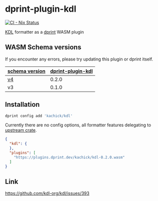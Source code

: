 # dprint-plugin-kdl

[![CI - Nix Status](https://github.com/kachick/dprint-plugin-kdl/actions/workflows/nix.yml/badge.svg?branch=main)](https://github.com/kachick/dprint-plugin-kdl/actions/workflows/nix.yml?query=branch%3Amain+)

[KDL](https://github.com/kdl-org/kdl) formatter as a [dprint](https://github.com/dprint/dprint) WASM plugin

## WASM Schema versions

If you encounter any errors, please try updating this plugin or dprint itself.

| [schema version](https://github.com/dprint/dprint/blob/main/docs/wasm-plugin-development.md) | [dprint-plugin-kdl](https://github.com/kachick/dprint-plugin-kdl/releases) |
| -------------------------------------------------------------------------------------------- | -------------------------------------------------------------------------- |
| [v4](https://github.com/dprint/dprint/pull/858)                                              | 0.2.0                                                                      |
| v3                                                                                           | 0.1.0                                                                      |

## Installation

```bash
dprint config add 'kachick/kdl'
```

Currently there are no config options, all formatter features delegating to [upstream crate](https://github.com/kdl-org/kdl-rs).

```json
{
  "kdl": {
  },
  "plugins": [
    "https://plugins.dprint.dev/kachick/kdl-0.2.0.wasm"
  ]
}
```

## Link

<https://github.com/kdl-org/kdl/issues/393>
